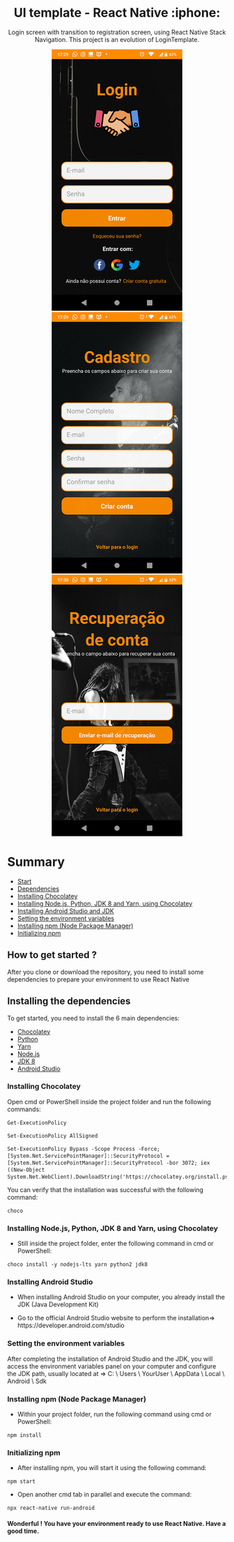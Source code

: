 <h1 align="center">UI template - React Native :iphone:</h1>
<p align="center">Login screen with transition to registration screen, using React Native Stack Navigation. This project is an evolution of LoginTemplate.</p>

<p align="center">
  <img src="./assets/img/login-screen.png">
  <img src="./assets/img/register-screen.png">
  <img src="./assets/img/recover-screen.png">
</p>

Summary
=================
<!--ts-->
   * [Start](#start)
   * [Dependencies](#dependencies)
   * [Installing Chocolatey](#chocolatey)
   * [Installing Node.js, Python, JDK 8 and Yarn, using Chocolatey](#others)
   * [Installing Android Studio and JDK](#android)
   * [Setting the environment variables](#environment)
   * [Installing npm (Node Package Manager)](#npm)
   * [Initializing npm](#init)
<!--te-->

<h2 id="start">How to get started ?</h2>
<p>After you clone or download the repository, you need to install some dependencies to prepare your environment to use React Native</p>

<h2 id="dependencies">Installing the dependencies</h2>
<p>To get started, you need to install the 6 main dependencies:</p>

<!--ts-->
   * [Chocolatey](#chocolatey)
   * [Python](#others)
   * [Yarn](#others)
   * [Node.js](#others)
   * [JDK 8](#android)
   * [Android Studio](#android)
<!--te-->

<h3 id="chocolatey">Installing Chocolatey</h3>
<p>Open cmd or PowerShell inside the project folder and run the following commands:</p>

<pre><code>Get-ExecutionPolicy</code></pre>
<pre><code>Set-ExecutionPolicy AllSigned</code></pre>
<pre><code>Set-ExecutionPolicy Bypass -Scope Process -Force; [System.Net.ServicePointManager]::SecurityProtocol = [System.Net.ServicePointManager]::SecurityProtocol -bor 3072; iex ((New-Object System.Net.WebClient).DownloadString('https://chocolatey.org/install.ps1'))</code></pre>

<p>You can verify that the installation was successful with the following command:</p>

<pre><code>choco</code></pre>

<h3 id="others">Installing Node.js, Python, JDK 8 and Yarn, using Chocolatey</h3>
<ul><li>Still inside the project folder, enter the following command in cmd or PowerShell:</li></ul>

<pre><code>choco install -y nodejs-lts yarn python2 jdk8</code></pre>

<h3 id="android">Installing Android Studio</h3>

<ul><li>When installing Android Studio on your computer, you already install the JDK (Java Development Kit)</li></ul>
<ul><li>Go to the official Android Studio website to perform the installation=> https://developer.android.com/studio</li></ul>

<h3 id="environment">Setting the environment variables</h3>
<p>After completing the installation of Android Studio and the JDK, you will access the environment variables panel on your computer and configure the JDK path, usually located at => C: \ Users \ YourUser \ AppData \ Local \ Android \ Sdk</p>

<h3 id="npm">Installing npm (Node Package Manager)</h3>
<ul><li>Within your project folder, run the following command using cmd or PowerShell:</li></ul>

<pre><code>npm install</code></pre>

<h3 id="init">Initializing npm</h3>
<ul><li>After installing npm, you will start it using the following command:</li></ul>

<pre><code>npm start</code></pre>

<ul><li>Open another cmd tab in parallel and execute the command:</li></ul>

<pre><code>npx react-native run-android</code></pre>

<h4>Wonderful ! You have your environment ready to use React Native. Have a good time.</h4>

